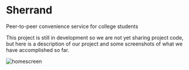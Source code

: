 # Sherrand
Peer-to-peer convenience service for college students

This project is still in development so we are not yet sharing project code, but here is a description of our project and some screenshots of what we have accomplished so far.

![homescreen](https://drive.google.com/file/d/1B2EKx4l5XQknqmDMRzStIloqUF71Qfcf)
